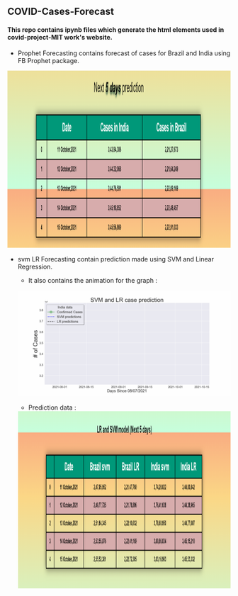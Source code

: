 ## COVID-Cases-Forecast

#### This repo contains ipynb files which generate the html elements used in covid-project-MIT work's website.

- Prophet Forecasting contains forecast of cases for Brazil and India using FB Prophet package.

<img src="https://github.com/Novid-Patsham/COVID-Cases-Forecast/blob/master/Data/FBProphet.png" width="900" height="400">

- svm LR Forecasting contain prediction made using SVM and Linear Regression. 

  - It also contains the animation for the graph : 
  
  ![](https://github.com/Novid-Patsham/COVID-Cases-Forecast/blob/master/Data/svmLR_IND.gif)
  
  - Prediction data : 
  
  
  <img src="https://github.com/Novid-Patsham/COVID-Cases-Forecast/blob/master/Data/SVM_LR.png" width="900" height="400">
